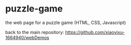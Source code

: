 # puzzle-game
the web page for a puzzle game (HTML, CSS, Javascript)

back to the main repository:
https://github.com/xiaoyixu-1664940/webDemos
